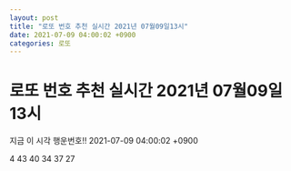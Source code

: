 ```yaml
---
layout: post
title: "로또 번호 추천 실시간 2021년 07월09일13시"
date: 2021-07-09 04:00:02 +0900
categories: 로또
---
```


# 로또 번호 추천 실시간 2021년 07월09일13시

지금 이 시각 행운번호!! 2021-07-09 04:00:02 +0900

 4  43  40  34  37  27 

